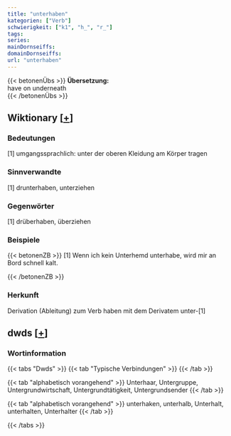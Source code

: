 ```yaml
---
title: "unterhaben"
kategorien: ["Verb"]
schwierigkeit: ["k1", "h_", "r_"]
tags:
series:
mainDornseiffs:
domainDornseiffs:
url: "unterhaben"
---
```


{{< betonenÜbs >}}
**Übersetzung:**  
have on underneath  
{{< /betonenÜbs >}}

## Wiktionary [[+](https://de.wiktionary.org/wiki/unterhaben)]

### Bedeutungen
[1] umgangssprachlich: unter der oberen Kleidung am Körper tragen  

### Sinnverwandte
[1] drunterhaben, unterziehen  

### Gegenwörter
[1] drüberhaben, überziehen  

### Beispiele
{{< betonenZB >}}
[1] Wenn ich kein Unterhemd unterhabe, wird mir an Bord schnell kalt.  

{{< /betonenZB >}}
### Herkunft
Derivation (Ableitung) zum Verb haben mit dem Derivatem unter-[1]  



## dwds [[+](https://www.dwds.de/wb/unterhaben)]

### Wortinformation
{{< tabs "Dwds" >}}
{{< tab "Typische Verbindungen" >}}
{{< /tab >}}

{{< tab "alphabetisch vorangehend" >}}
Unterhaar, Untergruppe, Untergrundwirtschaft, Untergrundtätigkeit, Untergrundsender
{{< /tab >}}

{{< tab "alphabetisch vorangehend" >}}
unterhaken, unterhalb, Unterhalt, unterhalten, Unterhalter
{{< /tab >}}

{{< /tabs >}}

